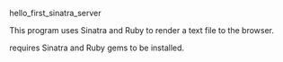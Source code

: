 hello_first_sinatra_server

This program uses Sinatra and Ruby to render a text file to the browser.

requires Sinatra and Ruby gems to be installed.
